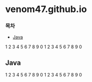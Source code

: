 # venom47.github.io

### 목차
* [Java](#Java)


1
2
3
4
5
6
7
8
9
0
1
2
3
4
5
6
7
8
9
0
## Java
1
2
3
4
5
6
7
8
9
0
1
2
3
4
5
6
7
8
9
0
